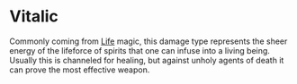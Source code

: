 # Vitalic

Commonly coming from [Life](../Magic/Spell%20Tags/Life.md) magic, this damage type represents the sheer energy of the lifeforce of spirits that one can infuse into a living being. Usually this is channeled for healing, but against unholy agents of death it can prove the most effective weapon.
